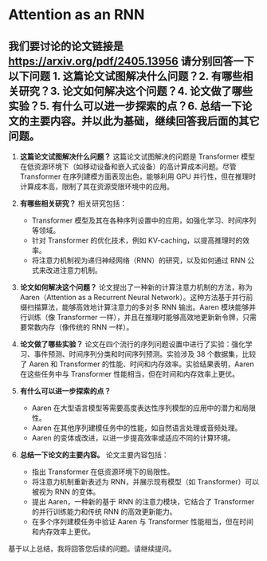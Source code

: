 # Attention as an RNN

## 我们要讨论的论文链接是 https://arxiv.org/pdf/2405.13956 请分别回答一下以下问题 1. 这篇论文试图解决什么问题？2. 有哪些相关研究？3. 论文如何解决这个问题？4. 论文做了哪些实验？5. 有什么可以进一步探索的点？6. 总结一下论文的主要内容。并以此为基础，继续回答我后面的其它问题。

1. **这篇论文试图解决什么问题？**
   这篇论文试图解决的问题是 Transformer 模型在低资源环境下（如移动设备和嵌入式设备）的高计算成本问题。尽管 Transformer 在序列建模方面表现出色，能够利用 GPU 并行性，但在推理时计算成本高，限制了其在资源受限环境中的应用。

2. **有哪些相关研究？**
   相关研究包括：

   - Transformer 模型及其在各种序列设置中的应用，如强化学习、时间序列等领域。
   - 针对 Transformer 的优化技术，例如 KV-caching，以提高推理时的效率。
   - 将注意力机制视为递归神经网络（RNN）的研究，以及如何通过 RNN 公式来改进注意力机制。

3. **论文如何解决这个问题？**
   论文提出了一种新的计算注意力机制的方法，称为 Aaren（Attention as a Recurrent Neural Network）。这种方法基于并行前缀扫描算法，能够高效地计算注意力的多对多 RNN 输出。Aaren 模块能够并行训练（像 Transformer 一样），并且在推理时能够高效地更新新令牌，只需要常数内存（像传统的 RNN 一样）。

4. **论文做了哪些实验？**
   论文在四个流行的序列问题设置中进行了实验：强化学习、事件预测、时间序列分类和时间序列预测。实验涉及 38 个数据集，比较了 Aaren 和 Transformer 的性能、时间和内存效率。实验结果表明，Aaren 在这些任务中与 Transformer 性能相当，但在时间和内存效率上更优。

5. **有什么可以进一步探索的点？**

   - Aaren 在大型语言模型等需要高度表达性序列模型的应用中的潜力和局限性。
   - Aaren 在其他序列建模任务中的性能，如自然语言处理或音频处理。
   - Aaren 的变体或改进，以进一步提高效率或适应不同的计算环境。

6. **总结一下论文的主要内容。**
   论文主要内容包括：
   - 指出 Transformer 在低资源环境下的局限性。
   - 将注意力机制重新表述为 RNN，并展示现有模型（如 Transformer）可以被视为 RNN 的变体。
   - 提出 Aaren，一种新的基于 RNN 的注意力模块，它结合了 Transformer 的并行训练能力和传统 RNN 的高效更新能力。
   - 在多个序列建模任务中验证 Aaren 与 Transformer 性能相当，但在时间和内存效率上更优。

基于以上总结，我将回答您后续的问题。请继续提问。
